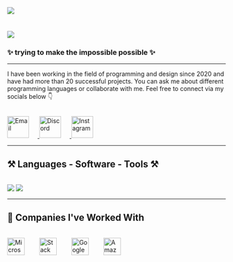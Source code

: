 <!-- Intro GIF -->
<img align="top" src="https://betanews.com/wp-content/uploads/2018/06/gifs-on-cli.gif" />

<!-- Typing title -->
<h1 align="left">
  <img src="https://readme-typing-svg.demolab.com?font=Press+Start+2P&pause=1000&color=BEE4FF&width=435&lines=Hi%2CIm+Zey4rox+;UI+and+UX+Developer;Welcome+to+my+GitHub." />
</h1>

<!-- Subtitle -->
<h3 align="left">✨ trying to make the impossible possible ✨</h3>

---

<!-- About Me -->
<div align="left">
I have been working in the field of programming and design since 2020 and have had more than 20 successful projects.  
You can ask me about different programming languages or collaborate with me.  
Feel free to connect via my socials below 👇
</div>

<br/>

<!-- Social Media Custom Buttons (Replace image URLs with your own) -->
<p align="left">
  <!-- Email -->
  <a href="mailto:zeyroxs@icloud.com" target="_blank">
    <img src="https://yourdomain.com/buttons/email.png" alt="Email" height="50" style="margin-right: 20px;" />
  </a>

  <!-- Discord -->
  <a href="https://discord.com/users/349709264098689025" target="_blank">
    <img src="https://yourdomain.com/buttons/discord.png" alt="Discord" height="50" style="margin-right: 20px;" />
  </a>

  <!-- Instagram -->
  <a href="https://www.instagram.com/legendfatah/" target="_blank">
    <img src="[https://yourdomain.com/buttons/instagram.png](https://media.discordapp.net/attachments/1188763529772281917/1397639067016888411/ssss.png?ex=68827450&is=688122d0&hm=6b4a5ab4faa3f8d7ae1b8c4c54421a2ad337a0b45a35270062070eb95b24b492&=&format=webp&quality=lossless)" alt="Instagram" height="50" style="margin-right: 20px;" />
  </a>
</p>

---

<!-- Skills Section -->
<h2 align="left">⚒️ Languages - Software - Tools ⚒️</h2>
<br/>
<div align="left">
  <img src="https://skillicons.dev/icons?i=html,css,js,py,cs,cpp,php,react,lua" />
  <img src="https://skillicons.dev/icons?i=xd,ps,ai,ae,discord,github,vscode" />
</div>

---

<!-- Companies -->
<h2 align="left">🤝 Companies I've Worked With</h2>
<br/>
<div align="left">
  <img src="https://upload.wikimedia.org/wikipedia/commons/4/44/Microsoft_logo.svg" alt="Microsoft" height="40" style="margin-right: 30px;" />
  <img src="https://upload.wikimedia.org/wikipedia/commons/0/02/Stack_Overflow_logo.svg" alt="Stack Overflow" height="40" style="margin-right: 30px;" />
  <img src="https://upload.wikimedia.org/wikipedia/commons/2/2f/Google_2015_logo.svg" alt="Google" height="40" style="margin-right: 30px;" />
  <img src="https://upload.wikimedia.org/wikipedia/commons/a/a9/Amazon_logo.svg" alt="Amazon" height="40" />
</div>
